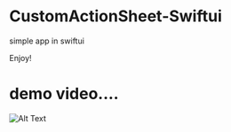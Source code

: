 # CustomActionSheet-Swiftui

simple app in swiftui 




Enjoy!

#  demo video....




![Alt Text](https://j.gifs.com/lxrgqM.gif)
